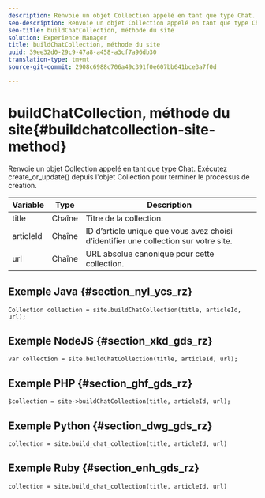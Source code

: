 ```yaml
---
description: Renvoie un objet Collection appelé en tant que type Chat. Exécutez create_or_update() depuis l'objet Collection pour terminer le processus de création.
seo-description: Renvoie un objet Collection appelé en tant que type Chat. Exécutez create_or_update() depuis l'objet Collection pour terminer le processus de création.
seo-title: buildChatCollection, méthode du site
solution: Experience Manager
title: buildChatCollection, méthode du site
uuid: 39ee32d0-29c9-47a8-a458-a3cf7a96db30
translation-type: tm+mt
source-git-commit: 2908c6988c706a49c391f0e607bb641bce3a7f0d

---
```



# buildChatCollection, méthode du site{#buildchatcollection-site-method}

Renvoie un objet Collection appelé en tant que type Chat. Exécutez create_or_update() depuis l'objet Collection pour terminer le processus de création.

| Variable | Type | Description |
|--- |--- |--- |
| title | Chaîne | Titre de la collection. |
| articleId | Chaîne | ID d’article unique que vous avez choisi d’identifier une collection sur votre site. |
| url | Chaîne | URL absolue canonique pour cette collection. |

## Exemple Java {#section_nyl_ycs_rz}

```
Collection collection = site.buildChatCollection(title, articleId, url); 
```

## Exemple NodeJS {#section_xkd_gds_rz}

```
var collection = site.buildChatCollection(title, articleId, url); 
```

## Exemple PHP {#section_ghf_gds_rz}

```
$collection = site->buildChatCollection(title, articleId, url); 
```

## Exemple Python {#section_dwg_gds_rz}

```
collection = site.build_chat_collection(title, articleId, url) 
```

## Exemple Ruby {#section_enh_gds_rz}

```
collection = site.build_chat_collection(title, articleId, url)
```
